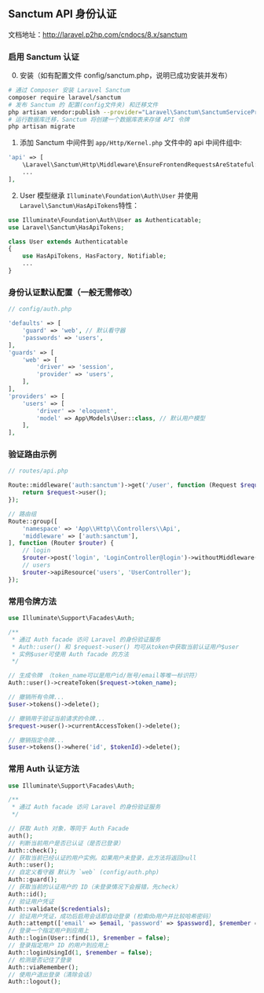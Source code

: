 ## Sanctum API 身份认证

文档地址：http://laravel.p2hp.com/cndocs/8.x/sanctum

### 启用 Sanctum 认证

0. 安装（如有配置文件 config/sanctum.php，说明已成功安装并发布）

```sh
# 通过 Composer 安装 Laravel Sanctum
composer require laravel/sanctum
# 发布 Sanctum 的 配置(config文件夹) 和迁移文件
php artisan vendor:publish --provider="Laravel\Sanctum\SanctumServiceProvider"
# 运行数据库迁移，Sanctum 将创建一个数据库表来存储 API 令牌
php artisan migrate
```

1. 添加 Sanctum 中间件到 `app/Http/Kernel.php` 文件中的 api 中间件组中:

```php
'api' => [
    \Laravel\Sanctum\Http\Middleware\EnsureFrontendRequestsAreStateful::class,
    ...
],
```

2. User 模型继承 `Illuminate\Foundation\Auth\User` 并使用 `Laravel\Sanctum\HasApiTokens`特性：

```php
use Illuminate\Foundation\Auth\User as Authenticatable;
use Laravel\Sanctum\HasApiTokens;

class User extends Authenticatable
{
    use HasApiTokens, HasFactory, Notifiable;
    ...
}
```

### 身份认证默认配置（一般无需修改）

```php
// config/auth.php

'defaults' => [
    'guard' => 'web', // 默认看守器
    'passwords' => 'users',
],
'guards' => [
    'web' => [
        'driver' => 'session',
        'provider' => 'users',
    ],
],
'providers' => [
    'users' => [
        'driver' => 'eloquent',
        'model' => App\Models\User::class, // 默认用户模型
    ],
],
```

### 验证路由示例

```php
// routes/api.php

Route::middleware('auth:sanctum')->get('/user', function (Request $request) {
    return $request->user();
});

// 路由组
Route::group([
    'namespace' => 'App\\Http\\Controllers\\Api',
    'middleware' => ['auth:sanctum'],
], function (Router $router) {
    // login
    $router->post('login', 'LoginController@login')->withoutMiddleware(['auth:sanctum']);
    // users
    $router->apiResource('users', 'UserController');
});
```

### 常用令牌方法

```php
use Illuminate\Support\Facades\Auth;

/**
 * 通过 Auth facade 访问 Laravel 的身份验证服务
 * Auth::user() 和 $request->user() 均可从token中获取当前认证用户$user
 * 实例$user可使用 Auth facade 的方法
 */

// 生成令牌 （token_name可以是用户id/账号/email等唯一标识符）
Auth::user()->createToken($request->token_name);

// 撤销所有令牌...
$user->tokens()->delete();

// 撤销用于验证当前请求的令牌...
$request->user()->currentAccessToken()->delete();

// 撤销指定令牌...
$user->tokens()->where('id', $tokenId)->delete();
```

### 常用 Auth 认证方法

```php
use Illuminate\Support\Facades\Auth;

/**
 * 通过 Auth facade 访问 Laravel 的身份验证服务
 */

// 获取 Auth 对象，等同于 Auth Facade
auth();
// 判断当前用户是否已认证（是否已登录）
Auth::check();
// 获取当前已经认证的用户实例。如果用户未登录，此方法将返回null
Auth::user();
// 自定义看守器 默认为 `web` (config/auth.php)
Auth::guard();
// 获取当前的认证用户的 ID（未登录情况下会报错，先check）
Auth::id();
// 验证用户凭证
Auth::validate($credentials);
// 验证用户凭证，成功后启用会话即自动登录 (检索db用户并比较哈希密码）
Auth::attempt(['email' => $email, 'password' => $password], $remember = false);
// 登录一个指定用户到应用上
Auth::login(User::find(1), $remember = false);
// 登录指定用户 ID 的用户到应用上
Auth::loginUsingId(1, $remember = false);
// 检测是否记住了登录
Auth::viaRemember();
// 使用户退出登录（清除会话）
Auth::logout();

```
